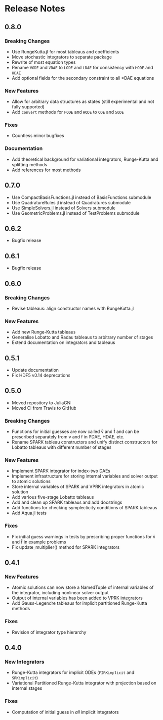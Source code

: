 
# Release Notes

## 0.8.0

### Breaking Changes

* Use RungeKutta.jl for most tableaus and coefficients
* Move stochastic integrators to separate package
* Rewrite of most equation types
* Rename `VODE` and `VDAE` to `LODE` and `LDAE` for consistency with `HODE` and `HDAE`
* Add optional fields for the secondary constraint to all *DAE equations

### New Features

* Allow for arbitrary data structures as states (still experimental and not fully supported)
* Add `convert` methods for `PODE` and `HODE` to `ODE` and `SODE`

### Fixes

* Countless minor bugfixes

### Documentation

* Add theoretical background for variational integrators, Runge-Kutta and splitting methods
* Add references for most methods


## 0.7.0

* Use CompactBasisFunctions.jl instead of BasisFunctions submodule
* Use QuadratureRules.jl instead of Quadratures submodule
* Use SimpleSolvers.jl instead of Solvers submodule
* Use GeometricProblems.jl instead of TestProblems submodule


## 0.6.2

* Bugfix release


## 0.6.1

* Bugfix release


## 0.6.0

### Breaking Changes

* Revise tableaus: align constructor names with RungeKutta.jl

### New Features

* Add new Runge-Kutta tableaus
* Generalise Lobatto and Radau tableaus to arbitrary number of stages
* Extend documentation on integrators and tableaus


## 0.5.1

* Update documentation
* Fix HDF5 v0.14 deprecations


## 0.5.0

* Moved repository to JuliaGNI
* Moved CI from Travis to GitHub

### Breaking Changes

* Functions for initial guesses are now called v̄ and f̄ and can be prescribed separately from v and f in PDAE, HDAE, etc.
* Rename SPARK tableau constructors and unify distinct constructors for Lobatto tableaus with different number of stages

### New Features

* Implement SPARK integrator for index-two DAEs
* Implement infrastructure for storing internal variables and solver output to atomic solutions
* Store internal variables of SPARK and VPRK integrators in atomic solution
* Add various five-stage Lobatto tableaus
* Add and clean up SPARK tableaus and add docstrings
* Add functions for checking symplecticity conditions of SPARK tableaus
* Add Aqua.jl tests

### Fixes

* Fix initial guess warnings in tests by prescribing proper functions for v̄ and f̄ in example problems
* Fix update_multiplier() method for SPARK integrators


## 0.4.1

### New Features

* Atomic solutions can now store a NamedTuple of internal variables of the integrator, including nonlinear solver output
* Output of internal variables has been added to VPRK integrators
* Add Gauss-Legendre tableaus for implicit partitioned Runge-Kutta methods

### Fixes

* Revision of integrator type hierarchy


## 0.4.0

### New Integrators

* Runge-Kutta integrators for implicit ODEs (`FIRKimplicit` and `SRKimplicit`)
* Variational Partitioned Runge-Kutta integrator with projection based on internal stages

### Fixes

* Computation of initial guess in *all* implicit integrators
